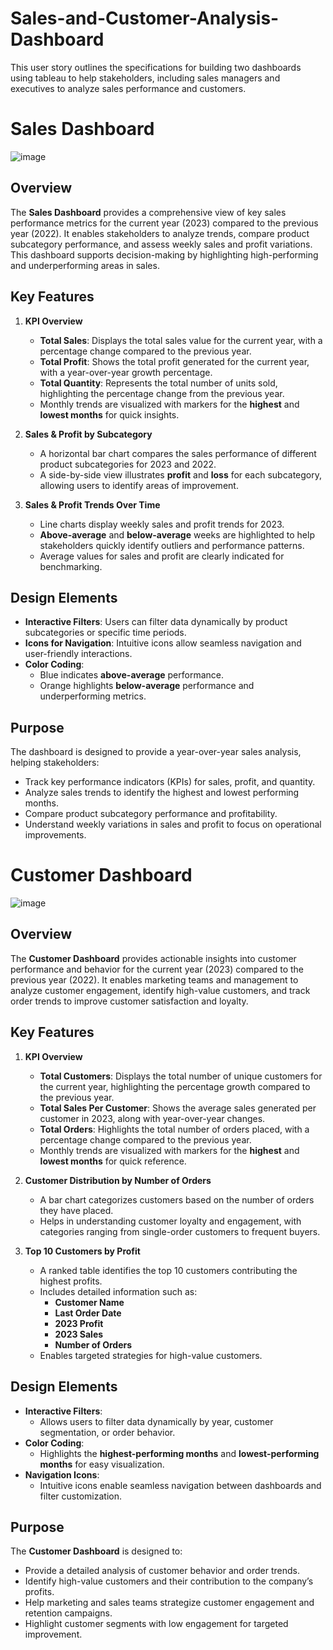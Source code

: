 # Sales-and-Customer-Analysis-Dashboard
This user story outlines the specifications for building two dashboards using tableau to help stakeholders, including sales managers and executives to analyze sales performance and customers. 

# **Sales Dashboard**  

![image](https://github.com/user-attachments/assets/4716bee3-eba8-4d89-ad8d-01c58d00f25c)



## **Overview**  
The **Sales Dashboard** provides a comprehensive view of key sales performance metrics for the current year (2023) compared to the previous year (2022). It enables stakeholders to analyze trends, compare product subcategory performance, and assess weekly sales and profit variations. This dashboard supports decision-making by highlighting high-performing and underperforming areas in sales.  

## **Key Features**  

1. **KPI Overview**  
   - **Total Sales**: Displays the total sales value for the current year, with a percentage change compared to the previous year.  
   - **Total Profit**: Shows the total profit generated for the current year, with a year-over-year growth percentage.  
   - **Total Quantity**: Represents the total number of units sold, highlighting the percentage change from the previous year.  
   - Monthly trends are visualized with markers for the **highest** and **lowest months** for quick insights.  

2. **Sales & Profit by Subcategory**  
   - A horizontal bar chart compares the sales performance of different product subcategories for 2023 and 2022.  
   - A side-by-side view illustrates **profit** and **loss** for each subcategory, allowing users to identify areas of improvement.  

3. **Sales & Profit Trends Over Time**  
   - Line charts display weekly sales and profit trends for 2023.  
   - **Above-average** and **below-average** weeks are highlighted to help stakeholders quickly identify outliers and performance patterns.  
   - Average values for sales and profit are clearly indicated for benchmarking.  

## **Design Elements**  
- **Interactive Filters**: Users can filter data dynamically by product subcategories or specific time periods.  
- **Icons for Navigation**: Intuitive icons allow seamless navigation and user-friendly interactions.  
- **Color Coding**:  
  - Blue indicates **above-average** performance.  
  - Orange highlights **below-average** performance and underperforming metrics.  

## **Purpose**  
The dashboard is designed to provide a year-over-year sales analysis, helping stakeholders:  
- Track key performance indicators (KPIs) for sales, profit, and quantity.  
- Analyze sales trends to identify the highest and lowest performing months.  
- Compare product subcategory performance and profitability.  
- Understand weekly variations in sales and profit to focus on operational improvements.  


# **Customer Dashboard**

![image](https://github.com/user-attachments/assets/5a940c3e-a7da-40fe-9b13-5e8e58c6e1be)



## **Overview**
The **Customer Dashboard** provides actionable insights into customer performance and behavior for the current year (2023) compared to the previous year (2022). It enables marketing teams and management to analyze customer engagement, identify high-value customers, and track order trends to improve customer satisfaction and loyalty.

## **Key Features**

1. **KPI Overview**  
   - **Total Customers**: Displays the total number of unique customers for the current year, highlighting the percentage growth compared to the previous year.  
   - **Total Sales Per Customer**: Shows the average sales generated per customer in 2023, along with year-over-year changes.  
   - **Total Orders**: Highlights the total number of orders placed, with a percentage change compared to the previous year.  
   - Monthly trends are visualized with markers for the **highest** and **lowest months** for quick reference.

2. **Customer Distribution by Number of Orders**  
   - A bar chart categorizes customers based on the number of orders they have placed.  
   - Helps in understanding customer loyalty and engagement, with categories ranging from single-order customers to frequent buyers.

3. **Top 10 Customers by Profit**  
   - A ranked table identifies the top 10 customers contributing the highest profits.  
   - Includes detailed information such as:  
     - **Customer Name**  
     - **Last Order Date**  
     - **2023 Profit**  
     - **2023 Sales**  
     - **Number of Orders**  
   - Enables targeted strategies for high-value customers.

## **Design Elements**  
- **Interactive Filters**:  
  - Allows users to filter data dynamically by year, customer segmentation, or order behavior.  
- **Color Coding**:  
  - Highlights the **highest-performing months** and **lowest-performing months** for easy visualization.  
- **Navigation Icons**:  
  - Intuitive icons enable seamless navigation between dashboards and filter customization.

## **Purpose**  
The **Customer Dashboard** is designed to:  
- Provide a detailed analysis of customer behavior and order trends.  
- Identify high-value customers and their contribution to the company’s profits.  
- Help marketing and sales teams strategize customer engagement and retention campaigns.  
- Highlight customer segments with low engagement for targeted improvement.



